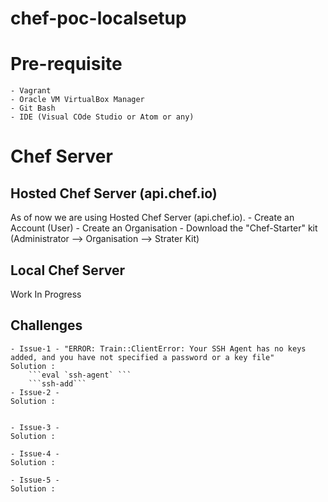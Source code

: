# chef-poc-localsetup

# Pre-requisite
    - Vagrant
    - Oracle VM VirtualBox Manager
    - Git Bash
    - IDE (Visual COde Studio or Atom or any)

# Chef Server
## Hosted Chef Server (api.chef.io)
As of now we are using Hosted Chef Server (api.chef.io).
    -   Create an Account (User)
    -   Create an Organisation
    -   Download the "Chef-Starter" kit (Administrator --> Organisation --> Strater Kit)
## Local Chef Server
Work In Progress

## Challenges
    - Issue-1 - "ERROR: Train::ClientError: Your SSH Agent has no keys added, and you have not specified a password or a key file"
    Solution : 
        ```eval `ssh-agent` ```
        ```ssh-add```
    - Issue-2 - 
    Solution :


    - Issue-3 - 
    Solution :

    - Issue-4 - 
    Solution :

    - Issue-5 - 
    Solution :
    
